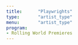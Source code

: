 ```yaml
---
title:      "Playwrights"
type:       "artist_type"
menu:       "artist_type"
program:
- Rolling World Premieres
---
```

